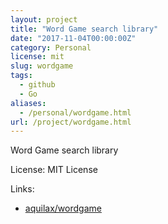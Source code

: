 ```yaml
---
layout: project
title: "Word Game search library"
date: "2017-11-04T00:00:00Z"
category: Personal
license: mit
slug: wordgame
tags:
  - github
  - Go
aliases:
  - /personal/wordgame.html
url: /project/wordgame.html
---
```


Word Game search library

License: MIT License

Links:

* [aquilax/wordgame](https://github.com/aquilax/wordgame)
